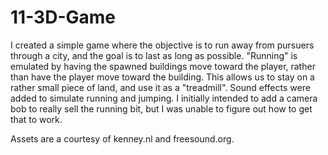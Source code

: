 # 11-3D-Game
I created a simple game where the objective is to run away from pursuers through a city, and the goal is to last as long as possible. "Running" is emulated by having the spawned buildings move toward the player, rather than have the player move toward the building. This allows us to stay on a rather small piece of land, and use it as a "treadmill". Sound effects were added to simulate running and jumping. I initially intended to add a camera bob to really sell the running bit, but I was unable to figure out how to get that to work.

Assets are a courtesy of kenney.nl and freesound.org.
